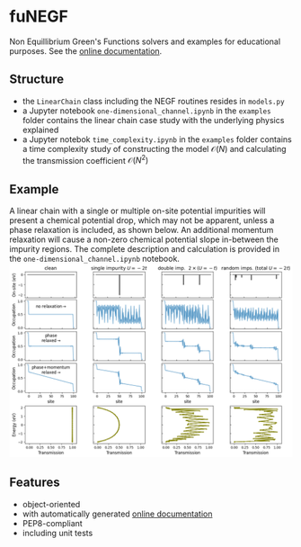 # fuNEGF
Non Equillibrium Green's Functions solvers and examples for educational purposes.
See the [online documentation](https://funegf.readthedocs.io/en/latest/).

## Structure
* the ```LinearChain``` class including the NEGF routines resides in ```models.py```
* a Jupyter notebook ```one-dimensional_channel.ipynb``` in the ```examples``` folder contains the linear chain case study with the underlying physics explained
* a Jupyter notebok ```time_complexity.ipynb``` in the ```examples``` folder contains a time complexity study of constructing the model $\mathcal{O}(N)$ and calculating the transmission coefficient $\mathcal{O}(N^2)$

## Example
A linear chain with a single or multiple on-site potential impurities will present a chemical potential drop, which may not be apparent, unless a phase relaxation is included, as shown below.
An additional momentum relaxation will cause a non-zero chemical potential slope in-between the impurity regions.
The complete description and calculation is provided in the ```one-dimensional_channel.ipynb``` notebook.
![example](./example.png)

## Features
* object-oriented
* with automatically generated [online documentation](https://funegf.readthedocs.io/en/latest/)
* PEP8-compliant
* including unit tests
